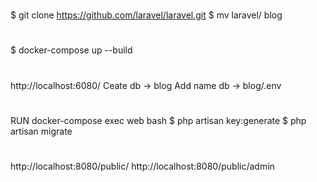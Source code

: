#
$ git clone https://github.com/laravel/laravel.git
$ mv laravel/ blog

#
$ docker-compose up --build 

#
http://localhost:6080/
Ceate db -> blog
Add name db -> blog/.env

#
RUN docker-compose exec web bash
$ php artisan key:generate
$ php artisan migrate

# 
http://localhost:8080/public/
http://localhost:8080/public/admin 
